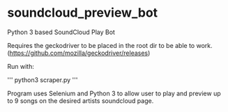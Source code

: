 # soundcloud_preview_bot
Python 3 based SoundCloud Play Bot

Requires the geckodriver to be placed in the root dir to be able to work. (https://github.com/mozilla/geckodriver/releases)

Run with:

'''
python3 scraper.py
'''

Program uses Selenium and Python 3 to allow user to play and preview up to 9 songs on the desired artists soundcloud page.
